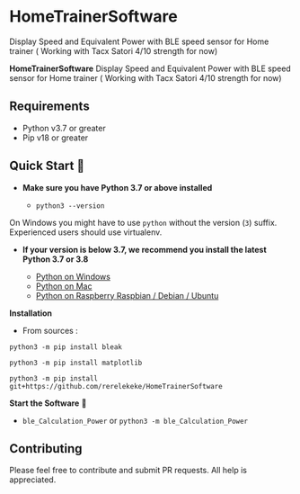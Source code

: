 # HomeTrainerSoftware
Display Speed and Equivalent Power with BLE speed sensor for Home trainer ( Working with Tacx Satori 4/10 strength for now)

**HomeTrainerSoftware** Display Speed and Equivalent Power with BLE speed sensor for Home trainer ( Working with Tacx Satori 4/10 strength for now)


## Requirements

- Python v3.7 or greater
- Pip v18 or greater

## Quick Start 🚀

- **Make sure you have Python 3.7 or above installed**

  - `python3 --version`

On Windows you might have to use `python` without the version (`3`) suffix. Experienced users should use virtualenv.

- **If your version is below 3.7, we recommend you install the latest Python 3.7 or 3.8**

  - [Python on Windows](https://github.com/instabot-py/instabot.py/wiki/Installing-Python-on-Windows)
  - [Python on Mac](https://github.com/instabot-py/instabot.py/wiki/Installing-Python-3.7-on-macOS)
  - [Python on Raspberry Raspbian / Debian / Ubuntu](https://github.com/instabot-py/instabot.py/wiki/Installing-Python-3.7-on-Raspberry-Pi)

**Installation**
- From sources :
```
python3 -m pip install bleak
```
```
python3 -m pip install matplotlib
```
```
python3 -m pip install git+https://github.com/rerelekeke/HomeTrainerSoftware
```

**Start the Software** 🏁

  - `ble_Calculation_Power` or `python3 -m ble_Calculation_Power`

## Contributing
Please feel free to contribute and submit PR requests. All help is appreciated. 


